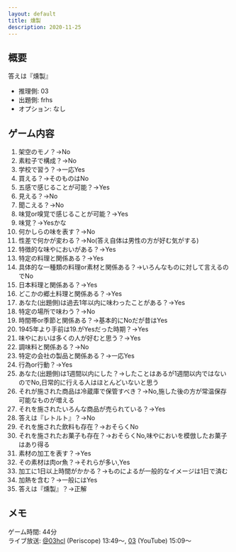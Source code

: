 ```yaml
---
layout: default
title: 燻製
description: 2020-11-25
---
```


## 概要

答えは『燻製』

- 推理側: 03
- 出題側: frhs
- オプション: なし

## ゲーム内容

1. 架空のモノ？→No
2. 素粒子で構成？→No
3. 学校で習う？→一応Yes
4. 買える？→そのものはNo
5. 五感で感じることが可能？→Yes
6. 見える？→No
7. 聞こえる？→No
8. 味覚or嗅覚で感じることが可能？→Yes
9. 味覚？→Yesかな
10. 何かしらの味を表す？→No
11. 性差で何かが変わる？→No(答え自体は男性の方が好む気がする)
12. 特徴的な味やにおいがある？→Yes
13. 特定の料理と関係ある？→Yes
14. 具体的な一種類の料理or素材と関係ある？→いろんなものに対して言えるのでNo
15. 日本料理と関係ある？→Yes
16. どこかの郷土料理と関係ある？→Yes
17. あなた(出題側)は過去1年以内に味わったことがある？→Yes
18. 特定の場所で味わう？→No
19. 時間帯or季節と関係ある？→基本的にNoだが昔はYes
20. 1945年より手前は19.がYesだった時期？→Yes
21. 味やにおいは多くの人が好むと思う？→Yes
22. 調味料と関係ある？→No
23. 特定の会社の製品と関係ある？→一応Yes
24. 行為or行動？→Yes
25. あなた(出題側)は1週間以内にした？→したことはあるが1週間以内ではないのでNo,日常的に行える人はほとんどいないと思う
26. それが施された商品は冷蔵庫で保管すべき？→No,施した後の方が常温保存可能なものが増える
27. それを施されたいろんな商品が売られている？→Yes
28. 答えは『レトルト』？→No
29. それを施された飲料も存在？→おそらくNo
30. それを施されたお菓子も存在？→おそらくNo,味やにおいを模倣したお菓子はあり得る
31. 素材の加工を表す？→Yes
32. その素材は肉or魚？→それらが多い,Yes
33. 加工に1日以上時間がかかる？→ものによるが一般的なイメージは1日で済む
34. 加熱を含む？→一般にはYes
35. 答えは『燻製』？→正解

## メモ

ゲーム時間: 44分  
ライブ放送: [@03hcl](https://www.periscope.tv/03hcl/1eaKbnkmeeeKX?t=13m49s) (Periscope) 13:49～, [03](https://youtu.be/ENNQVgYka94?t=909s) (YouTube) 15:09～
